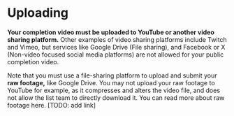 # Uploading

**Your completion video must be uploaded to YouTube or another video sharing platform.** Other examples of video sharing platforms include Twitch and Vimeo, but services like Google Drive (File sharing), and Facebook or X (Non-video focused social media platforms) are not allowed for your public completion video.

Note that you must use a file-sharing platform to upload and submit your **raw footage,** like Google Drive. You may not upload your raw footage to YouTube for example, as it compresses and alters the video file, and does not allow the list team to directly download it. You can read more about raw footage here. [TODO: add link]